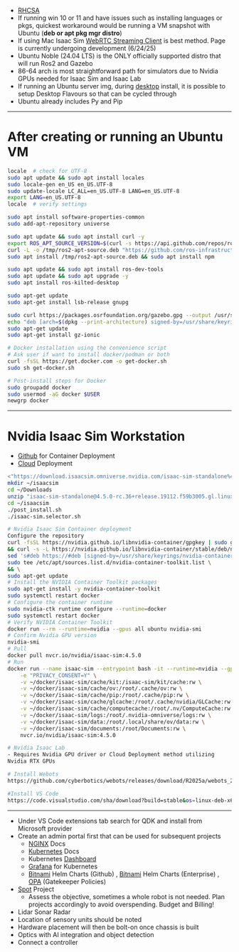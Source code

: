- <a href="/RHCSA" target="_blank" rel="noopener no referrer">RHCSA</a> 
- If running win 10 or 11 and have issues such as installing languages or pkgs, quickest workaround would be running a VM snapshot with Ubuntu (**deb or apt pkg mgr distro**)
- If using Mac Isaac Sim <a href="https://docs.isaacsim.omniverse.nvidia.com/latest/installation/manual_livestream_clients.html" target="_blank" rel="noopener noreferrer">WebRTC Streaming Client</a> is best method. Page is currently undergoing development (6/24/25)
- Ubuntu Noble (24.04 LTS) is the ONLY officially supported distro that will run Ros2 and Gazebo 
- 86-64 arch is most straightforward path for simulators due to Nvidia GPUs needed for Isaac Sim and Isaac Lab
- If running an Ubuntu server img, during <a href="https://ubuntu.com/desktop/flavors" target="_blank" rel="noopener noreferrer">desktop</a> install, it is possible to setup Desktop Flavours so that can be cycled through
- Ubuntu already includes Py and Pip

---

# After creating or running an Ubuntu VM 
```bash
locale  # check for UTF-8
sudo apt update && sudo apt install locales
sudo locale-gen en_US en_US.UTF-8
sudo update-locale LC_ALL=en_US.UTF-8 LANG=en_US.UTF-8
export LANG=en_US.UTF-8
locale  # verify settings

sudo apt install software-properties-common
sudo add-apt-repository universe

sudo apt update && sudo apt install curl -y
export ROS_APT_SOURCE_VERSION=$(curl -s https://api.github.com/repos/ros-infrastructure/ros-apt-source/releases/latest | grep -F "tag_name" | awk -F\" '{print $4}')
curl -L -o /tmp/ros2-apt-source.deb "https://github.com/ros-infrastructure/ros-apt-source/releases/download/${ROS_APT_SOURCE_VERSION}/ros2-apt-source_${ROS_APT_SOURCE_VERSION}.$(. /etc/os-release && echo $VERSION_CODENAME)_all.deb" # If using Ubuntu derivates use $UBUNTU_CODENAME
sudo apt install /tmp/ros2-apt-source.deb && sudo apt install npm

sudo apt update && sudo apt install ros-dev-tools
sudo apt update && sudo apt upgrade -y
sudo apt install ros-kilted-desktop

sudo apt-get update
sudo apt-get install lsb-release gnupg

sudo curl https://packages.osrfoundation.org/gazebo.gpg --output /usr/share/keyrings/pkgs-osrf-archive-keyring.gpg
echo "deb [arch=$(dpkg --print-architecture) signed-by=/usr/share/keyrings/pkgs-osrf-archive-keyring.gpg] http://packages.osrfoundation.org/gazebo/ubuntu-stable $(lsb_release -cs) main" | sudo tee /etc/apt/sources.list.d/gazebo-stable.list > /dev/null
sudo apt-get update
sudo apt-get install gz-ionic

# Docker installation using the convenience script
# Ask user if want to install docker/podman or both
curl -fsSL https://get.docker.com -o get-docker.sh
sudo sh get-docker.sh

# Post-install steps for Docker
sudo groupadd docker
sudo usermod -aG docker $USER
newgrp docker
```

---

# Nvidia Isaac Sim Workstation
- <a href="https://github.com/isaac-sim/IsaacSim" target="_blank" rel="noopener noreferrer">Github</a> for Container Deployment
- <a href="https://docs.isaacsim.omniverse.nvidia.com/latest/installation/install_cloud.html" target="_blank" rel="noopener noreferrer">Cloud</a> Deployment
```sh
<"https://download.isaacsim.omniverse.nvidia.com/isaac-sim-standalone%404.5.0-rc.36%2Brelease.19112.f59b3005.gl.linux-x86_64.release.zip">
mkdir ~/isaacsim
cd ~/Downloads
unzip "isaac-sim-standalone@4.5.0-rc.36+release.19112.f59b3005.gl.linux-x86_64.release.zip" -d ~/isaacsim
cd ~/isaacsim
./post_install.sh
./isaac-sim.selector.sh

# Nvidia Isaac Sim Container deployment
Configure the repository
curl -fsSL https://nvidia.github.io/libnvidia-container/gpgkey | sudo gpg --dearmor -o /usr/share/keyrings/nvidia-container-toolkit-keyring.gpg \
&& curl -s -L https://nvidia.github.io/libnvidia-container/stable/deb/nvidia-container-toolkit.list | \
sed 's#deb https://#deb [signed-by=/usr/share/keyrings/nvidia-container-toolkit-keyring.gpg] https://#g' | \
sudo tee /etc/apt/sources.list.d/nvidia-container-toolkit.list \
&& \
sudo apt-get update
# Install the NVIDIA Container Toolkit packages
sudo apt-get install -y nvidia-container-toolkit
sudo systemctl restart docker
# Configure the container runtime
sudo nvidia-ctk runtime configure --runtime=docker
sudo systemctl restart docker
# Verify NVIDIA Container Toolkit
docker run --rm --runtime=nvidia --gpus all ubuntu nvidia-smi
# Confirm Nvidia GPU version
nvidia-smi
# Pull
docker pull nvcr.io/nvidia/isaac-sim:4.5.0
# Run
docker run --name isaac-sim --entrypoint bash -it --runtime=nvidia --gpus all -e "ACCEPT_EULA=Y" --rm --network=host \
    -e "PRIVACY_CONSENT=Y" \
    -v ~/docker/isaac-sim/cache/kit:/isaac-sim/kit/cache:rw \
    -v ~/docker/isaac-sim/cache/ov:/root/.cache/ov:rw \
    -v ~/docker/isaac-sim/cache/pip:/root/.cache/pip:rw \
    -v ~/docker/isaac-sim/cache/glcache:/root/.cache/nvidia/GLCache:rw \
    -v ~/docker/isaac-sim/cache/computecache:/root/.nv/ComputeCache:rw \
    -v ~/docker/isaac-sim/logs:/root/.nvidia-omniverse/logs:rw \
    -v ~/docker/isaac-sim/data:/root/.local/share/ov/data:rw \
    -v ~/docker/isaac-sim/documents:/root/Documents:rw \
    nvcr.io/nvidia/isaac-sim:4.5.0

# Nvidia Isaac Lab
- Requires Nvidia GPU driver or Cloud Deployment method utilizing
Nvidia RTX GPUs

# Install Webots 
https://github.com/cyberbotics/webots/releases/download/R2025a/webots_2025a_amd64.deb

#Install VS Code
https://code.visualstudio.com/sha/download?build=stable&os=linux-deb-x64 
```
---

* Under VS Code extensions tab search for QDK and install from Microsoft provider
* Create an admin portal first that can be used for subsequent projects
    - <a href="https://docs.oracle.com/en/learn/ol-nginx/#introduction" target="_blank" rel="noopener noreferrer">NGINX</a> Docs
    - <a href="https://kubernetes.io/docs/home/" target="_blank" rel="noopener noreferrer">Kubernetes</a> Docs
    - Kubernetes <a href="https://kubernetes.io/docs/tasks/access-application-cluster/web-ui-dashboard/" target="_blank" rel="noopener noreferrer">Dashboard</a>
    - <a href="https://grafana.com/docs/grafana/latest/setup-grafana/installation/kubernetes/" target="_blank" rel="noopener noreferrer">Grafana</a> for Kubernetes
    - <a href="https://github.com/bitnami/charts?tab=readme-ov-file" target="_blank" rel="noopener noreferrer">Bitnami</a> Helm Charts (Github) , <a href="https://bitnami.com/enterprise" target="_blank" rel="noopener noreferrer">Bitnami</a> Helm Charts (Enterprise) , <a href="https://www.openpolicyagent.org/" target="_blank" rel="noopener noreferrer">OPA</a> (Gatekeeper Policies)
* <a href="Spot.c" target="_blank" rel="noopener noreferrer">Spot</a> Project
    - Assess the objective, sometimes a whole robot is not needed. Plan projects accordingly to avoid
    overspending. Budget and Billing!
* Lidar Sonar Radar
* Location of sensory units should be noted 
* Hardware placement will then be bolt-on once chassis is built
* Optics with AI integration and object detection
* Connect a controller 




